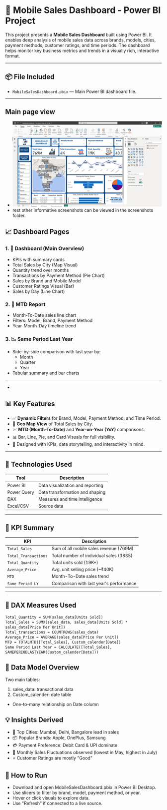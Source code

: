 # 📱 Mobile Sales Dashboard - Power BI Project
This project presents a **Mobile Sales Dashboard** built using Power BI. It enables deep analysis of mobile sales data across brands, models, cities, payment methods, customer ratings, and time periods. The dashboard helps monitor key business metrics and trends in a visually rich, interactive format.

---
## 📦 File Included
- `MobileSalesDashboard.pbix` — Main Power BI dashboard file.
---
## Main page view
- ![Dashboard Screenshot](screenshots/screenshot1.png)
- rest other informative screenshots can be viewed in the screenshots folder.

## 📈 Dashboard Pages
### 1. 📌 **Dashboard (Main Overview)**
- KPIs with summary cards
- Total Sales by City (Map Visual)
- Quantity trend over months
- Transactions by Payment Method (Pie Chart)
- Sales by Brand and Mobile Model
- Customer Ratings Visual (Bar)
- Sales by Day (Line Chart)

### 2. 📅 **MTD Report**
- Month-To-Date sales line chart
- Filters: Model, Brand, Payment Method
- Year-Month-Day timeline trend

### 3. 📉 **Same Period Last Year**
- Side-by-side comparison with last year by:
  - Month
  - Quarter
  - Year
- Tabular summary and bar charts

---
- 
## 📊 Key Features
- ✅ **Dynamic Filters** for Brand, Model, Payment Method, and Time Period.
- 📍 **Geo Map View** of Total Sales by City.
- 📈 **MTD (Month-To-Date)** and **Year-on-Year (YoY)** comparisons.
- 📊 Bar, Line, Pie, and Card Visuals for full visibility.
- 🧠 Designed with KPIs, data storytelling, and interactivity in mind.

---

## 🧩 Technologies Used
| Tool        | Description                        |
|-------------|------------------------------------|
| Power BI    | Data visualization and reporting   |
| Power Query | Data transformation and shaping    |
| DAX         | Measures and time intelligence     |
| Excel/CSV   | Source data                        |

---

## 📌 KPI Summary
| KPI                  | Description                                      |
|----------------------|--------------------------------------------------|
| `Total_Sales`        | Sum of all mobile sales revenue (769M)          |
| `Total_Transactions` | Total number of individual sales (3835)         |
| `Total_Quantity`     | Total units sold (19K+)                         |
| `Average_Price`      | Avg. unit selling price (~₹40K)                |
| `MTD`                | Month-To-Date sales trend                      |
| `Same Period LY`     | Comparison with last year's performance         |

---

## 🧠 DAX Measures Used

```dax
Total_Quantity = SUM(sales_data[Units Sold])
Total_Sales = SUMX(sales_data, sales_data[Units Sold] * sales_data[Price Per Unit])
Total_transactions = COUNTROWS(sales_data)
Average_Price = AVERAGE(sales_data[Price Per Unit])
MTD = TOTALMTD([Total_Sales], Custom_calender[Date])
Same Period Last Year = CALCULATE([Total_Sales], SAMEPERIODLASTYEAR(Custom_calender[Date]))
```
## 🔄 Data Model Overview
Two main tables:
  1. sales_data: transactional data
  2. Custom_calender: date table
- One-to-many relationship on Date column

## 💡 Insights Derived
 - 📍 Top Cities: Mumbai, Delhi, Bangalore lead in sales
 - 📦 Popular Brands: Apple, OnePlus, Samsung
 - 💳 Payment Preference: Debit Card & UPI dominate
 - 🔁 Monthly Sales Fluctuations observed (lowest in May, highest in July)
 - ⭐ Customer Ratings are mostly "Good"

## 📂 How to Run
 - Download and open MobileSalesDashboard.pbix in Power BI Desktop.
 - Use slicers to filter by brand, model, payment method, or year.
 - Hover or click visuals to explore data.
 - Use "Refresh" if connected to a live source.
